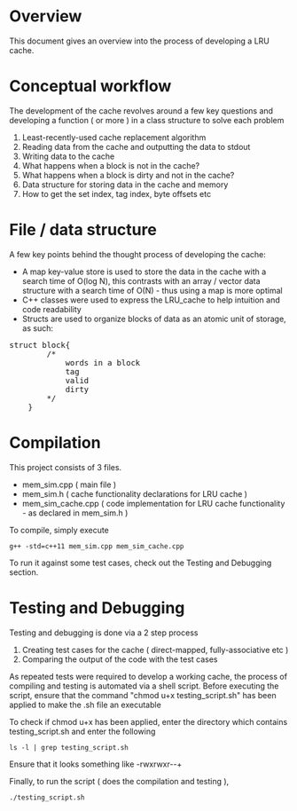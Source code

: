 # Overview

This document gives an overview into the process of developing a LRU cache.

# Conceptual workflow

The development of the cache revolves around a few key questions and developing a function ( or more ) in a class structure to solve each problem

1. Least-recently-used cache replacement algorithm
2. Reading data from the cache and outputting the data to stdout
3. Writing data to the cache
4. What happens when a block is not in the cache?
5. What happens when a block is dirty and not in the cache?
6. Data structure for storing data in the cache and memory
7. How to get the set index, tag index, byte offsets etc

# File / data structure
A few key points behind the thought process of developing the cache:

* A map key-value store is used to store the data in the cache with a search time of O(log N), this contrasts with an array / vector data structure with a search time of O(N) - thus using a map is more optimal
* C++ classes were used to express the LRU_cache to help intuition and code readability
* Structs are used to organize blocks of data as an atomic unit of storage, as such:

<pre>struct block{
        /*
            words in a block
            tag
            valid
            dirty
        */
    }</pre>

# Compilation

This project consists of 3 files.  
* mem_sim.cpp ( main file )
* mem_sim.h ( cache functionality declarations for LRU cache )
* mem_sim_cache.cpp ( code implementation for LRU cache functionality - as declared in mem_sim.h )
 
To compile, simply execute    

    g++ -std=c++11 mem_sim.cpp mem_sim_cache.cpp

To run it against some test cases, check out the Testing and Debugging section.

# Testing and Debugging
Testing and debugging is done via a 2 step process

1. Creating test cases for the cache ( direct-mapped, fully-associative etc )
2. Comparing the output of the code with the test cases

As repeated tests were required to develop a working cache, the process of compiling and testing is automated via a shell script. Before executing the script, ensure that the command "chmod u+x testing_script.sh" has been applied to make the .sh file an executable


To check if chmod u+x has been applied, enter the directory which contains testing_script.sh and enter the following

    ls -l | grep testing_script.sh
    
Ensure that it looks something like -rwxrwxr--+ 

Finally, to run the script ( does the compilation and testing ),

    ./testing_script.sh

